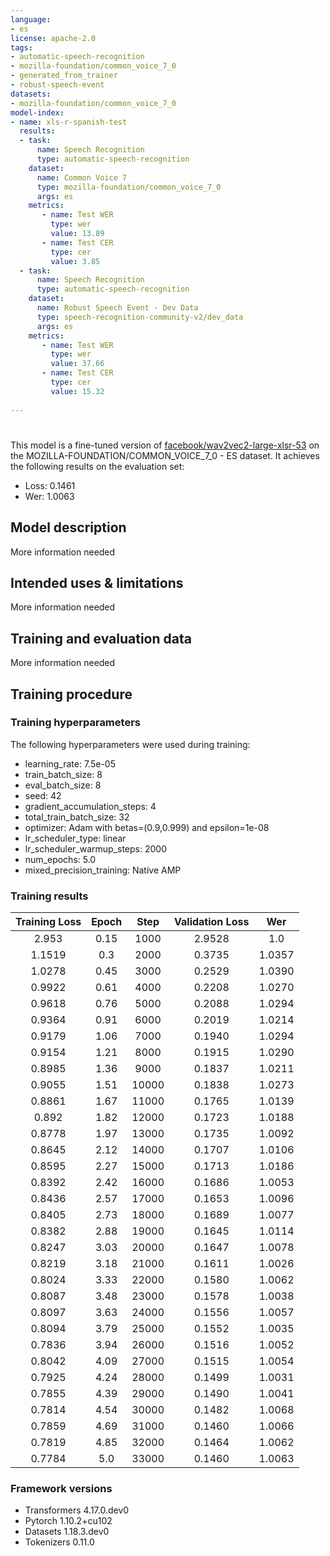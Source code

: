 ```yaml
---
language:
- es
license: apache-2.0
tags:
- automatic-speech-recognition
- mozilla-foundation/common_voice_7_0
- generated_from_trainer
- robust-speech-event
datasets:
- mozilla-foundation/common_voice_7_0
model-index:
- name: xls-r-spanish-test
  results:
  - task: 
      name: Speech Recognition
      type: automatic-speech-recognition
    dataset:
      name: Common Voice 7
      type: mozilla-foundation/common_voice_7_0
      args: es
    metrics:
       - name: Test WER
         type: wer
         value: 13.89
       - name: Test CER
         type: cer
         value: 3.85
  - task: 
      name: Speech Recognition
      type: automatic-speech-recognition
    dataset:
      name: Robust Speech Event - Dev Data
      type: speech-recognition-community-v2/dev_data
      args: es
    metrics:
       - name: Test WER
         type: wer
         value: 37.66
       - name: Test CER
         type: cer
         value: 15.32
         
---
```


<!-- This model card has been generated automatically according to the information the Trainer had access to. You
should probably proofread and complete it, then remove this comment. -->

# 

This model is a fine-tuned version of [facebook/wav2vec2-large-xlsr-53](https://huggingface.co/facebook/wav2vec2-large-xlsr-53) on the MOZILLA-FOUNDATION/COMMON_VOICE_7_0 - ES dataset.
It achieves the following results on the evaluation set:
- Loss: 0.1461
- Wer: 1.0063

## Model description

More information needed

## Intended uses & limitations

More information needed

## Training and evaluation data

More information needed

## Training procedure

### Training hyperparameters

The following hyperparameters were used during training:
- learning_rate: 7.5e-05
- train_batch_size: 8
- eval_batch_size: 8
- seed: 42
- gradient_accumulation_steps: 4
- total_train_batch_size: 32
- optimizer: Adam with betas=(0.9,0.999) and epsilon=1e-08
- lr_scheduler_type: linear
- lr_scheduler_warmup_steps: 2000
- num_epochs: 5.0
- mixed_precision_training: Native AMP

### Training results

| Training Loss | Epoch | Step  | Validation Loss | Wer    |
|:-------------:|:-----:|:-----:|:---------------:|:------:|
| 2.953         | 0.15  | 1000  | 2.9528          | 1.0    |
| 1.1519        | 0.3   | 2000  | 0.3735          | 1.0357 |
| 1.0278        | 0.45  | 3000  | 0.2529          | 1.0390 |
| 0.9922        | 0.61  | 4000  | 0.2208          | 1.0270 |
| 0.9618        | 0.76  | 5000  | 0.2088          | 1.0294 |
| 0.9364        | 0.91  | 6000  | 0.2019          | 1.0214 |
| 0.9179        | 1.06  | 7000  | 0.1940          | 1.0294 |
| 0.9154        | 1.21  | 8000  | 0.1915          | 1.0290 |
| 0.8985        | 1.36  | 9000  | 0.1837          | 1.0211 |
| 0.9055        | 1.51  | 10000 | 0.1838          | 1.0273 |
| 0.8861        | 1.67  | 11000 | 0.1765          | 1.0139 |
| 0.892         | 1.82  | 12000 | 0.1723          | 1.0188 |
| 0.8778        | 1.97  | 13000 | 0.1735          | 1.0092 |
| 0.8645        | 2.12  | 14000 | 0.1707          | 1.0106 |
| 0.8595        | 2.27  | 15000 | 0.1713          | 1.0186 |
| 0.8392        | 2.42  | 16000 | 0.1686          | 1.0053 |
| 0.8436        | 2.57  | 17000 | 0.1653          | 1.0096 |
| 0.8405        | 2.73  | 18000 | 0.1689          | 1.0077 |
| 0.8382        | 2.88  | 19000 | 0.1645          | 1.0114 |
| 0.8247        | 3.03  | 20000 | 0.1647          | 1.0078 |
| 0.8219        | 3.18  | 21000 | 0.1611          | 1.0026 |
| 0.8024        | 3.33  | 22000 | 0.1580          | 1.0062 |
| 0.8087        | 3.48  | 23000 | 0.1578          | 1.0038 |
| 0.8097        | 3.63  | 24000 | 0.1556          | 1.0057 |
| 0.8094        | 3.79  | 25000 | 0.1552          | 1.0035 |
| 0.7836        | 3.94  | 26000 | 0.1516          | 1.0052 |
| 0.8042        | 4.09  | 27000 | 0.1515          | 1.0054 |
| 0.7925        | 4.24  | 28000 | 0.1499          | 1.0031 |
| 0.7855        | 4.39  | 29000 | 0.1490          | 1.0041 |
| 0.7814        | 4.54  | 30000 | 0.1482          | 1.0068 |
| 0.7859        | 4.69  | 31000 | 0.1460          | 1.0066 |
| 0.7819        | 4.85  | 32000 | 0.1464          | 1.0062 |
| 0.7784        | 5.0   | 33000 | 0.1460          | 1.0063 |


### Framework versions

- Transformers 4.17.0.dev0
- Pytorch 1.10.2+cu102
- Datasets 1.18.3.dev0
- Tokenizers 0.11.0
